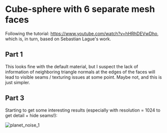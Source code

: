 # Cube-sphere with 6 separate mesh faces

Following the tutorial: https://www.youtube.com/watch?v=hHRhDEVwDho, which is, in turn, based on Sebastian Lague's work.

## Part 1
This looks fine with the default material, but I suspect the lack of information of neighboring triangle normals at the edges of the faces will lead to visible seams / texturing issues at some point. Maybe not, and this is just simpler.

## Part 3
Starting to get some interesting results (especially with resolution = 1024 to get detail + hide seams!):

![planet_noise_1](https://user-images.githubusercontent.com/3944042/155891920-452f7d75-7630-41e2-a941-dd1dddff77da.png)
